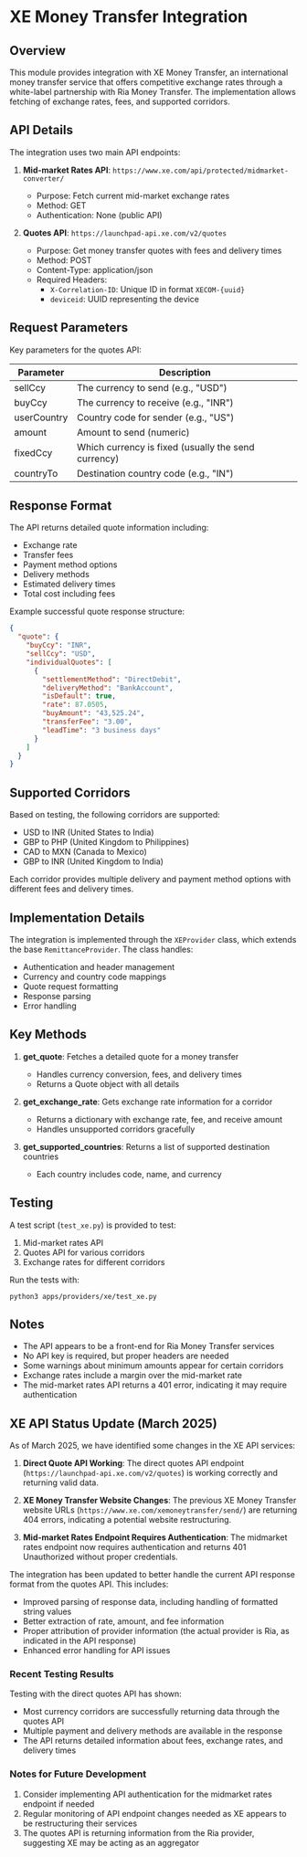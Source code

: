 # XE Money Transfer Integration

## Overview

This module provides integration with XE Money Transfer, an international money transfer service that offers competitive exchange rates through a white-label partnership with Ria Money Transfer. The implementation allows fetching of exchange rates, fees, and supported corridors.

## API Details

The integration uses two main API endpoints:

1. **Mid-market Rates API**: `https://www.xe.com/api/protected/midmarket-converter/`
   - Purpose: Fetch current mid-market exchange rates
   - Method: GET
   - Authentication: None (public API)

2. **Quotes API**: `https://launchpad-api.xe.com/v2/quotes`
   - Purpose: Get money transfer quotes with fees and delivery times
   - Method: POST
   - Content-Type: application/json
   - Required Headers:
     - `X-Correlation-ID`: Unique ID in format `XECOM-{uuid}`
     - `deviceid`: UUID representing the device

## Request Parameters

Key parameters for the quotes API:

| Parameter | Description |
|-----------|-------------|
| sellCcy | The currency to send (e.g., "USD") |
| buyCcy | The currency to receive (e.g., "INR") |
| userCountry | Country code for sender (e.g., "US") |
| amount | Amount to send (numeric) |
| fixedCcy | Which currency is fixed (usually the send currency) |
| countryTo | Destination country code (e.g., "IN") |

## Response Format

The API returns detailed quote information including:

- Exchange rate
- Transfer fees
- Payment method options
- Delivery methods
- Estimated delivery times
- Total cost including fees

Example successful quote response structure:
```json
{
  "quote": {
    "buyCcy": "INR",
    "sellCcy": "USD",
    "individualQuotes": [
      {
        "settlementMethod": "DirectDebit",
        "deliveryMethod": "BankAccount",
        "isDefault": true,
        "rate": 87.0505,
        "buyAmount": "43,525.24",
        "transferFee": "3.00",
        "leadTime": "3 business days"
      }
    ]
  }
}
```

## Supported Corridors

Based on testing, the following corridors are supported:

- USD to INR (United States to India)
- GBP to PHP (United Kingdom to Philippines)
- CAD to MXN (Canada to Mexico)
- GBP to INR (United Kingdom to India)

Each corridor provides multiple delivery and payment method options with different fees and delivery times.

## Implementation Details

The integration is implemented through the `XEProvider` class, which extends the base `RemittanceProvider`. The class handles:

- Authentication and header management
- Currency and country code mappings
- Quote request formatting
- Response parsing
- Error handling

## Key Methods

1. **get_quote**: Fetches a detailed quote for a money transfer
   - Handles currency conversion, fees, and delivery times
   - Returns a Quote object with all details

2. **get_exchange_rate**: Gets exchange rate information for a corridor
   - Returns a dictionary with exchange rate, fee, and receive amount
   - Handles unsupported corridors gracefully

3. **get_supported_countries**: Returns a list of supported destination countries
   - Each country includes code, name, and currency

## Testing

A test script (`test_xe.py`) is provided to test:
1. Mid-market rates API
2. Quotes API for various corridors
3. Exchange rates for different corridors

Run the tests with:
```
python3 apps/providers/xe/test_xe.py
```

## Notes

- The API appears to be a front-end for Ria Money Transfer services
- No API key is required, but proper headers are needed
- Some warnings about minimum amounts appear for certain corridors
- Exchange rates include a margin over the mid-market rate
- The mid-market rates API returns a 401 error, indicating it may require authentication

## XE API Status Update (March 2025)

As of March 2025, we have identified some changes in the XE API services:

1. **Direct Quote API Working**: The direct quotes API endpoint (`https://launchpad-api.xe.com/v2/quotes`) is working correctly and returning valid data.

2. **XE Money Transfer Website Changes**: The previous XE Money Transfer website URLs (`https://www.xe.com/xemoneytransfer/send/`) are returning 404 errors, indicating a potential website restructuring.

3. **Mid-market Rates Endpoint Requires Authentication**: The midmarket rates endpoint now requires authentication and returns 401 Unauthorized without proper credentials.

The integration has been updated to better handle the current API response format from the quotes API. This includes:

- Improved parsing of response data, including handling of formatted string values
- Better extraction of rate, amount, and fee information
- Proper attribution of provider information (the actual provider is Ria, as indicated in the API response)
- Enhanced error handling for API issues

### Recent Testing Results

Testing with the direct quotes API has shown:

- Most currency corridors are successfully returning data through the quotes API
- Multiple payment and delivery methods are available in the response
- The API returns detailed information about fees, exchange rates, and delivery times

### Notes for Future Development

1. Consider implementing API authentication for the midmarket rates endpoint if needed
2. Regular monitoring of API endpoint changes needed as XE appears to be restructuring their services
3. The quotes API is returning information from the Ria provider, suggesting XE may be acting as an aggregator 